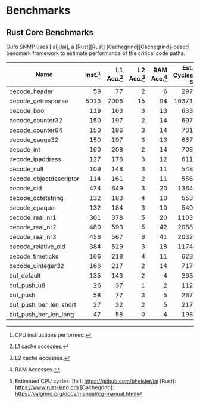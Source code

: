 # Benchmarks

## Rust Core Benchmarks

Gufo SNMP uses [Iai][Iai], a [Rust][Rust] [Cachegrind][Cachegrind]-based
bencmark framework to estimate performance of the critical code paths.

| Name                    | Inst.[^1] | L1 Acc.[^2] | L2 Acc.[^3] | RAM Acc.[^4] | Est. Cycles [^5] |
| ----------------------- | --------: | ----------: | ----------: | -----------: | ---------------: |
| decode_header           |        59 |          77 |           2 |            6 |              297 |
| decode_getresponse      |      5013 |        7006 |          15 |           94 |            10371 |
| decode_bool             |       119 |         163 |           3 |           13 |              633 |
| decode_counter32        |       150 |         197 |           2 |           14 |              697 |
| decode_counter64        |       150 |         196 |           3 |           14 |              701 |
| decode_gauge32          |       150 |         197 |           3 |           13 |              667 |
| decode_int              |       160 |         208 |           2 |           14 |              708 |
| decode_ipaddress        |       127 |         176 |           3 |           12 |              611 |
| decode_null             |       109 |         148 |           3 |           11 |              548 |
| decode_objectdescriptor |       114 |         161 |           2 |           11 |              556 |
| decode_oid              |       474 |         649 |           3 |           20 |             1364 |
| decode_octetstring      |       132 |         183 |           4 |           10 |              553 |
| decode_opaque           |       132 |         184 |           3 |           10 |              549 |
| decode_real_nr1         |       301 |         378 |           5 |           20 |             1103 |
| decode_real_nr2         |       480 |         593 |           5 |           42 |             2088 |
| decode_real_nr3         |       456 |         567 |           6 |           41 |             2032 |
| decode_relative_oid     |       384 |         529 |           3 |           18 |             1174 |
| decode_timeticks        |       166 |         218 |           4 |           11 |              623 |
| decode_uinteger32       |       166 |         217 |           2 |           14 |              717 |
| buf_default             |       135 |         143 |           2 |            4 |              293 |
| buf_push_u8             |        26 |          37 |           1 |            2 |              112 |
| buf_push                |        58 |          77 |           3 |            5 |              267 |
| buf_push_ber_len_short  |        27 |          32 |           2 |            5 |              217 |
| buf_push_ber_len_long   |        47 |          58 |           0 |            4 |              198 |

[^1]: CPU instructions performed.
[^2]: L1 cache accesses.
[^3]: L2 cache accesses.
[^4]: RAM Accesses.
[^5]: Estimated CPU cycles.
[Iai]: https://github.com/bheisler/iai
[Rust]: https://www.rust-lang.org
[Cachegrind]: https://valgrind.org/docs/manual/cg-manual.html